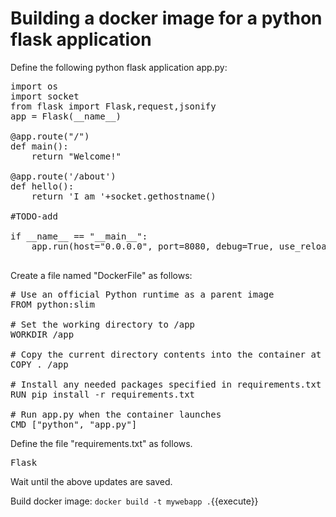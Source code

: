<h1>Building a docker image for a python flask application</h1>

Define the following python flask application app.py:

<pre class="file" data-filename="app.py" data-target="replace">
import os
import socket
from flask import Flask,request,jsonify
app = Flask(__name__)

@app.route("/")
def main():
    return "Welcome!"

@app.route('/about')
def hello():
    return 'I am '+socket.gethostname()

#TODO-add

if __name__ == "__main__":
    app.run(host="0.0.0.0", port=8080, debug=True, use_reloader=True)

</pre>


Create a file named "DockerFile" as follows:

<pre class="file" data-filename="Dockerfile" data-target="replace">
# Use an official Python runtime as a parent image
FROM python:slim

# Set the working directory to /app
WORKDIR /app

# Copy the current directory contents into the container at /app
COPY . /app

# Install any needed packages specified in requirements.txt
RUN pip install -r requirements.txt

# Run app.py when the container launches
CMD ["python", "app.py"]
</pre>

Define the file "requirements.txt" as follows.
<pre class="file" data-filename="requirements.txt" data-target="replace">
Flask
</pre>


Wait until the above updates are saved. 

Build docker image:
`docker build -t mywebapp .`{{execute}}
